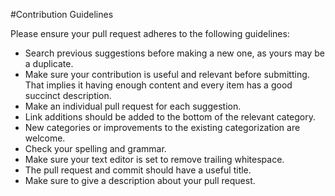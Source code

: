 #Contribution Guidelines

Please ensure your pull request adheres to the following guidelines:

- Search previous suggestions before making a new one, as yours may be a duplicate.
- Make sure your contribution is useful and relevant before submitting. That implies it having enough content and every item has a good succinct description.
- Make an individual pull request for each suggestion.
- Link additions should be added to the bottom of the relevant category.
- New categories or improvements to the existing categorization are welcome.
- Check your spelling and grammar.
- Make sure your text editor is set to remove trailing whitespace.
- The pull request and commit should have a useful title.
- Make sure to give a description about your pull request.
